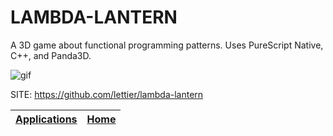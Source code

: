 # LAMBDA-LANTERN

 A 3D game about functional programming patterns. Uses PureScript  Native, C++, and Panda3D.
 
 ![gif](https://img.itch.zone/aW1nLzE2NzcwNjYuZ2lm/original/WMdP2V.gif)

 SITE: https://github.com/lettier/lambda-lantern

 | [Applications](https://portable-linux-apps.github.io/apps.html) | [Home](https://portable-linux-apps.github.io)
 | --- | --- |
